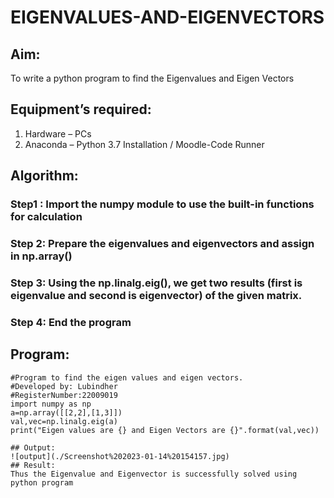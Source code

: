 # EIGENVALUES-AND-EIGENVECTORS
## Aim:
To write a python program to find the Eigenvalues and Eigen Vectors
## Equipment’s required:
1. 	Hardware – PCs
2. 	Anaconda – Python 3.7 Installation / Moodle-Code Runner
## Algorithm:
### Step1 : Import the numpy module to use the built-in functions for calculation
### Step 2: Prepare the eigenvalues and eigenvectors and assign in np.array()
### Step 3: Using the np.linalg.eig(),  we get two results (first is eigenvalue and second is eigenvector) of the given matrix.
### Step 4: End the program

## Program:
```
#Program to find the eigen values and eigen vectors.
#Developed by: Lubindher
#RegisterNumber:22009019
import numpy as np
a=np.array([[2,2],[1,3]])
val,vec=np.linalg.eig(a)
print("Eigen values are {} and Eigen Vectors are {}".format(val,vec))

## Output:
![output](./Screenshot%202023-01-14%20154157.jpg)
## Result:
Thus the Eigenvalue and Eigenvector is successfully solved using python program
